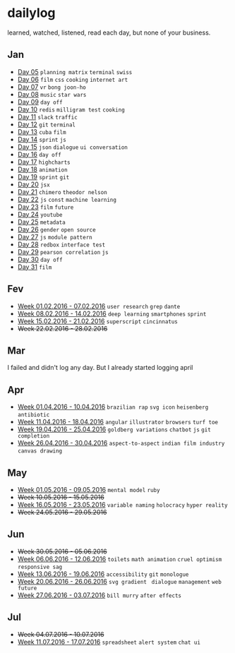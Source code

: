 # dailylog

learned, watched, listened, read each day, but none of your business.

## Jan

- [Day 05](https://github.com/zehfernandes/dailylog/blob/master/01-jan/log-05-01-2016.md) `planning matrix` `terminal` `swiss`
- [Day 06](https://github.com/zehfernandes/dailylog/blob/master/01-jan/log-06-01-2016.md) `film` `css` `cooking` `internet art`
- [Day 07](https://github.com/zehfernandes/dailylog/blob/master/01-jan/log-07-01-2016.md) `vr` `bong joon-ho`
- [Day 08](https://github.com/zehfernandes/dailylog/blob/master/01-jan/log-08-01-2016.md) `music` `star wars`
- [Day 09](https://github.com/zehfernandes/dailylog/blob/master/01-jan/log-09-01-2016.md) `day off`
- [Day 10](https://github.com/zehfernandes/dailylog/blob/master/01-jan/log-10-01-2016.md) `redis` `milligram test` `cooking`
- [Day 11](https://github.com/zehfernandes/dailylog/blob/master/01-jan/log-11-01-2016.md) `slack` `traffic`
- [Day 12](https://github.com/zehfernandes/dailylog/blob/master/01-jan/log-12-01-2016.md) `git` `terminal`
- [Day 13](https://github.com/zehfernandes/dailylog/blob/master/01-jan/log-13-01-2016.md) `cuba` `film`
- [Day 14](https://github.com/zehfernandes/dailylog/blob/master/01-jan/log-14-01-2016.md) `sprint` `js`
- [Day 15](https://github.com/zehfernandes/dailylog/blob/master/01-jan/log-15-01-2016.md) `json` `dialogue` `ui conversation`
- [Day 16](https://github.com/zehfernandes/dailylog/blob/master/01-jan/log-16-01-2016.md) `day off`
- [Day 17](https://github.com/zehfernandes/dailylog/blob/master/01-jan/log-17-01-2016.md) `highcharts`
- [Day 18](https://github.com/zehfernandes/dailylog/blob/master/01-jan/log-18-01-2016.md) `animation`
- [Day 19](https://github.com/zehfernandes/dailylog/blob/master/01-jan/log-19-01-2016.md) `sprint` `git`
- [Day 20](https://github.com/zehfernandes/dailylog/blob/master/01-jan/log-20-01-2016.md) `jsx`
- [Day 21](https://github.com/zehfernandes/dailylog/blob/master/01-jan/log-21-01-2016.md) `chimero` `theodor nelson`
- [Day 22](https://github.com/zehfernandes/dailylog/blob/master/01-jan/log-22-01-2016.md) `js` `const` `machine learning`
- [Day 23](https://github.com/zehfernandes/dailylog/blob/master/01-jan/log-23-01-2016.md) `film` `future`
- [Day 24](https://github.com/zehfernandes/dailylog/blob/master/01-jan/log-24-01-2016.md) `youtube`
- [Day 25](https://github.com/zehfernandes/dailylog/blob/master/01-jan/log-25-01-2016.md) `metadata`
- [Day 26](https://github.com/zehfernandes/dailylog/blob/master/01-jan/log-26-01-2016.md) `gender` `open source`
- [Day 27](https://github.com/zehfernandes/dailylog/blob/master/01-jan/log-27-01-2016.md) `js` `module pattern`
- [Day 28](https://github.com/zehfernandes/dailylog/blob/master/01-jan/log-28-01-2016.md) `redbox` `interface test`
- [Day 29](https://github.com/zehfernandes/dailylog/blob/master/01-jan/log-29-01-2016.md) `pearson correlation` `js`
- [Day 30](https://github.com/zehfernandes/dailylog/blob/master/01-jan/log-30-01-2016.md) `day off`
- [Day 31](https://github.com/zehfernandes/dailylog/blob/master/01-jan/log-31-01-2016.md) `film`

## Fev

- [Week 01.02.2016 - 07.02.2016](https://github.com/zehfernandes/dailylog/blob/master/02-fev/weeklog-02-02-2016.md) `user research` `grep` `dante`
- [Week 08.02.2016 - 14.02.2016](https://github.com/zehfernandes/dailylog/blob/master/02-fev/weeklog-08-02-2016.md) `deep learning` `smartphones` `sprint`
- [Week 15.02.2016 - 21.02.2016](https://github.com/zehfernandes/dailylog/blob/master/02-fev/weeklog-15-02-2016.md) `superscript` `cincinnatus`
- ~~Week 22.02.2016 - 28.02.2016~~

## Mar

I failed and didn't log any day.
But I already started logging april

## Apr

- [Week 01.04.2016 - 10.04.2016](https://github.com/zehfernandes/dailylog/blob/master/04-apr/weeklog-01-04-2016.md) `brazilian rap` `svg icon` `heisenberg` `antibiotic`
- [Week 11.04.2016 - 18.04.2016](https://github.com/zehfernandes/dailylog/blob/master/04-apr/weeklog-11-04-2016.md) `angular` `illustrator` `browsers` `turf toe`
- [Week 19.04.2016 - 25.04.2016](https://github.com/zehfernandes/dailylog/blob/master/04-apr/weeklog-19-04-2016.md) `goldberg variations` `chatbot` `js` `git completion`
- [Week 26.04.2016 - 30.04.2016](https://github.com/zehfernandes/dailylog/blob/master/04-apr/weeklog-30-04-2016.md) `aspect-to-aspect` `indian film industry` `canvas drawing`

## May

- [Week 01.05.2016 - 09.05.2016](https://github.com/zehfernandes/dailylog/blob/master/05-may/weeklog-01-05-2016.md) `mental model` `ruby`
- ~~Week 10.05.2016 - 15.05.2016~~
- [Week 16.05.2016 - 23.05.2016](https://github.com/zehfernandes/dailylog/blob/master/05-may/weeklog-16-05-2016.md) `variable naming` `holocracy` `hyper reality`
- ~~Week 24.05.2016 - 29.05.2016~~

## Jun

- ~~Week 30.05.2016 - 05.06.2016~~
- [Week 06.06.2016 - 12.06.2016](https://github.com/zehfernandes/dailylog/blob/master/06-jun/weeklog-06-06-2016.md) `toilets` `math animation` `cruel optimism` `responsive sag`
- [Week 13.06.2016 - 19.06.2016](https://github.com/zehfernandes/dailylog/blob/master/06-jun/weeklog-13-06-2016.md) `accessibility` `git` `monologue`
- [Week 20.06.2016 - 26.06.2016](https://github.com/zehfernandes/dailylog/blob/master/06-jun/weeklog-20-06-2016.md) `svg gradient ` `dialogue` `management` `web future`
- [Week 27.06.2016 - 03.07.2016](https://github.com/zehfernandes/dailylog/blob/master/06-jun/weeklog-27-06-2016.md) `bill murry` `after effects`

## Jul

- ~~Week 04.07.2016 - 10.07.2016~~
- [Week 11.07.2016 - 17.07.2016](https://github.com/zehfernandes/dailylog/blob/master/07-jul/weeklog-11-07-2016.md) `spreadsheet` `alert system` `chat ui`
